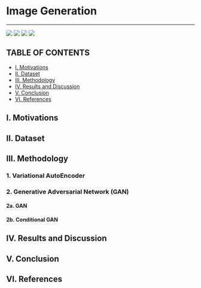 # Image Generation
-----------------------------------------------

![](https://img.shields.io/badge/Status-In%20Progress-red)
![](https://img.shields.io/badge/Domain-Computer%20Vision%20Processing-blue)
![](https://img.shields.io/badge/Language-Python-green)
![](https://img.shields.io/badge/Package-PyTorch-orange)

## TABLE OF CONTENTS
  - [I. Motivations](#i-problem-statement)
  - [II. Dataset](#ii-dataset)
  - [III. Methodology](#iii-methodology)
  - [IV. Results and Discussion](#iv-results-and-discussion)
  - [V. Conclusion](#v-conclusion)
  - [VI. References](#vi-references)

## I. Motivations


## II. Dataset


## III. Methodology

### 1. Variational AutoEncoder
### 2. Generative Adversarial Network (GAN)
#### 2a. GAN
#### 2b. Conditional GAN

## IV. Results and Discussion

## V. Conclusion

## VI. References

